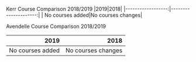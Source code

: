 Kerr Course Comparison 2018/2019
|2019|2018|
|------------------:|---------------------:|
| No courses added|No courses changes|


Avendelle Course Comparison 2018/2019

|2019|2018|
|------------------:|---------------------:|
| No courses added|No courses changes|


<!--stackedit_data:
eyJoaXN0b3J5IjpbLTU0NDkwNDAwNiwxMDM2NTIxMTE3XX0=
-->